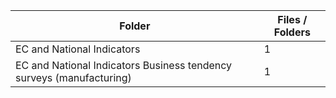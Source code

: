 | Folder                                                               |   Files / Folders |
|----------------------------------------------------------------------|-------------------|
| EC and National Indicators                                           |                 1 |
| EC and National Indicators Business tendency surveys (manufacturing) |                 1 |